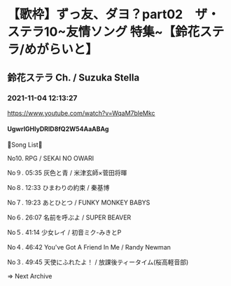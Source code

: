 # 【歌枠】ずっ友、ダヨ？part02　ザ・ステラ10~友情ソング 特集~【鈴花ステラ/めがらいと】
## 鈴花ステラ Ch. / Suzuka Stella
### 2021-11-04 12:13:27
https://www.youtube.com/watch?v=WqaM7bleMkc
#### UgwrlGHIyDRlD8fQ2W54AaABAg
🔔Song List🔔

No10. RPG / SEKAI NO OWARI

No９. 05:35 灰色と青 / 米津玄師×菅田将暉

No８. 12:33 ひまわりの約束 / 秦基博

No７. 19:23 あとひとつ / FUNKY MONKEY BABYS

No６. 26:07 名前を呼ぶよ / SUPER BEAVER

No５. 41:14 少女レイ / 初音ミク-みきとP

No４. 46:42 You've Got A Friend In Me / Randy Newman

No３. 49:45 天使にふれたよ！ / 放課後ティータイム(桜高軽音部)



⇒ Next Archive

